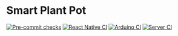 # Smart Plant Pot

[![Pre-commit checks](https://github.com/chmromano/metropolia-innovation-project/actions/workflows/pre-commit.yaml/badge.svg?branch=main)](https://github.com/chmromano/metropolia-innovation-project/actions/workflows/pre-commit.yaml) [![React Native CI](https://github.com/chmromano/metropolia-innovation-project/actions/workflows/react-native-ci.yaml/badge.svg?branch=main)](https://github.com/chmromano/metropolia-innovation-project/actions/workflows/react-native-ci.yaml) [![Arduino CI](https://github.com/chmromano/metropolia-innovation-project/actions/workflows/arduino-ci.yaml/badge.svg?branch=main)](https://github.com/chmromano/metropolia-innovation-project/actions/workflows/arduino-ci.yaml) [![Server CI](https://github.com/chmromano/metropolia-innovation-project/actions/workflows/server-ci.yaml/badge.svg?branch=main)](https://github.com/chmromano/metropolia-innovation-project/actions/workflows/server-ci.yaml)
